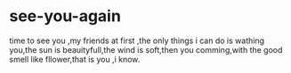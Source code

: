 # see-you-again
time to see you ,my friends
at first ,the only things i can do is wathing you,the sun is beauityfull,the wind is soft,then you comming,with the good smell like fllower,that is you ,i know.

